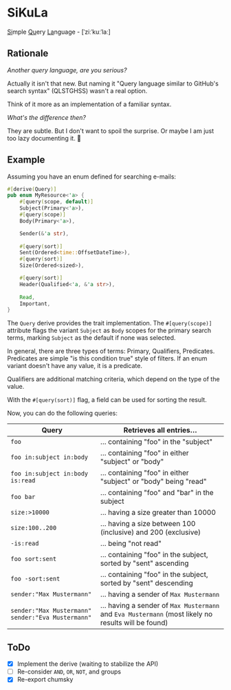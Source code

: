 # SiKuLa

<u>Si</u>mple <u>Qu</u>ery <u>La</u>nguage - [ˈziːˈkuːˈlaː]

## Rationale

_Another query language, are you serious?_

Actually it isn't that new. But naming it "Query language similar to GitHub's search syntax" (QLSTGHSS)
wasn't a real option.

Think of it more as an implementation of a familiar syntax.

_What's the difference then?_

They are subtle. But I don't want to spoil the surprise. Or maybe I am just too lazy documenting it. 🤷

## Example

Assuming you have an enum defined for searching e-mails:

```rust
#[derive(Query)]
pub enum MyResource<'a> {
    #[query(scope, default)]
    Subject(Primary<'a>),
    #[query(scope)]
    Body(Primary<'a>),

    Sender(&'a str),
    
    #[query(sort)]
    Sent(Ordered<time::OffsetDateTime>),
    #[query(sort)]
    Size(Ordered<sized>),

    #[query(sort)]
    Header(Qualified<'a, &'a str>),
    
    Read,
    Important,
}
```

The `Query` derive provides the trait implementation. The `#[query(scope)]` attribute flags the variant `Subject`
as `Body` scopes for the primary search terms, marking `Subject` as the default if none was selected.

In general, there are three types of terms: Primary, Qualifiers, Predicates. Predicates are simple "is this condition
true" style of filters. If an enum variant doesn't have any value, it is a predicate.

Qualifiers are additional matching criteria, which depend on the type of the value.

With the `#[query(sort)]` flag, a field can be used for sorting the result. 

Now, you can do the following queries:

| Query                                             | Retrieves all entries…                                                                            |
|---------------------------------------------------|---------------------------------------------------------------------------------------------------|
| `foo`                                             | … containing "foo" in the "subject"                                                               |
| `foo in:subject in:body`                          | … containing "foo" in either "subject" or "body"                                                  |
| `foo in:subject in:body is:read`                  | … containing "foo" in either "subject" or "body" being "read"                                     |
| `foo bar`                                         | … containing "foo" and "bar" in the subject                                                       |
| `size:>10000`                                     | … having a size greater than 10000                                                                |
| `size:100..200`                                   | … having a size between 100 (inclusive) and 200 (exclusive)                                       |
| `-is:read`                                        | … being "not read"                                                                                |
| `foo sort:sent`                                   | … containing "foo" in the subject, sorted by "sent" ascending                                       | 
| `foo -sort:sent`                                  | … containing "foo" in the subject, sorted by "sent" descending                                      |
| `sender:"Max Mustermann"`                         | … having a sender of `Max Mustermann`                                                             |
| `sender:"Max Mustermann" sender:"Eva Mustermann"` | … having a sender of `Max Mustermann` and `Eva Mustermann` (most likely no results will be found) |

## ToDo

* [x] Implement the derive (waiting to stabilize the API)
* [ ] Re-consider `AND`, `OR`, `NOT`, and groups
* [x] Re-export chumsky
